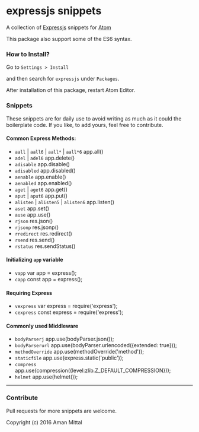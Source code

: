 # expressjs snippets

A collection of [Expressjs](http://expressjs.com) snippets for [Atom](http://atom.io)


This package also support some of the ES6 syntax.

### How to Install?
Go to `Settings > Install`

and then search for `expressjs` under `Packages`.

After installation of this package, restart Atom Editor.

### Snippets
These snippets are for daily use to avoid writing as much as it could the boilerplate code. If you like, to add yours, feel free to contribute.

#### Common Express Methods:
- `aall` | `aall6` | `aall*` | `aall*6` app.all()
- `adel` | `adel6`  app.delete()
- `adisable` app.disable()
- `adisabled` app.disabled()
- `aenable` app.enable()
- `aenabled` app.enabled()
- `aget` | `aget6` app.get()
- `aput` | `aput6` app.put()
- `alisten` | `alisten5` | `alisten6` app.listen()
- `aset` app.set()
- `ause` app.use()
- `rjson` res.json()
- `rjsonp` res.jsonp()
- `rredirect` res.redirect()
- `rsend` res.send()
- `rstatus` res.sendStatus()

#### Initializing `app` variable
- `vapp` var app = express();
- `capp` const app = express();

#### Requiring Express
- `vexpress` var express = require('express');
- `cexpress` const express = require('express');

#### Commonly used Middleware
- `bodyParserj`  app.use(bodyParser.json());
- `bodyParserurl` app.use(bodyParser.urlencoded({extended: true}));
- `methodOverride` app.use(methodOverride('method'));
- `staticfile` app.use(express.static('public'));
- `compress` app.use(compression({level:zlib.Z_DEFAULT_COMPRESSION}));
- `helmet` app.use(helmet());


---

### Contribute
Pull requests for more snippets are welcome.

Copyright (c) 2016 Aman Mittal

